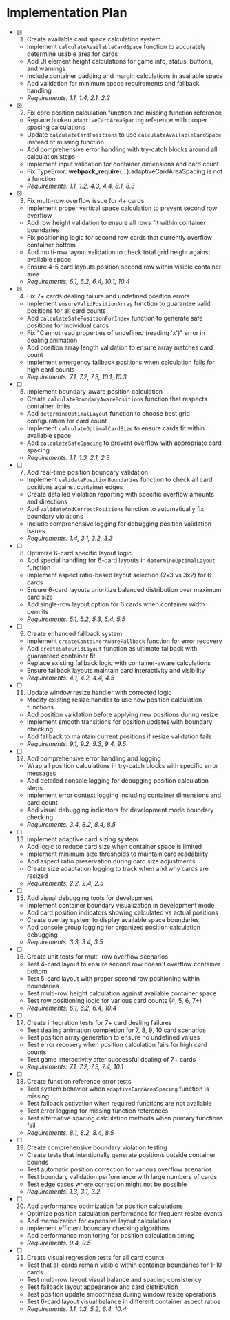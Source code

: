 # Implementation Plan

- [x] 1. Create available card space calculation system


  - Implement `calculateAvailableCardSpace` function to accurately determine usable area for cards
  - Add UI element height calculations for game info, status, buttons, and warnings
  - Include container padding and margin calculations in available space
  - Add validation for minimum space requirements and fallback handling
  - _Requirements: 1.1, 1.4, 2.1, 2.2_

- [x] 2. Fix core position calculation function and missing function reference



  - Replace broken `adaptiveCardAreaSpacing` reference with proper spacing calculations
  - Update `calculateCardPositions` to use `calculateAvailableCardSpace` instead of missing function
  - Add comprehensive error handling with try-catch blocks around all calculation steps
  - Implement input validation for container dimensions and card count
  - Fix TypeError: __webpack_require__(...).adaptiveCardAreaSpacing is not a function
  - _Requirements: 1.1, 1.2, 4.3, 4.4, 8.1, 8.3_

- [x] 3. Fix multi-row overflow issue for 4+ cards


  - Implement proper vertical space calculation to prevent second row overflow
  - Add row height validation to ensure all rows fit within container boundaries
  - Fix positioning logic for second row cards that currently overflow container bottom
  - Add multi-row layout validation to check total grid height against available space
  - Ensure 4-5 card layouts position second row within visible container area
  - _Requirements: 6.1, 6.2, 6.4, 10.1, 10.4_

- [x] 4. Fix 7+ cards dealing failure and undefined position errors



  - Implement `ensureValidPositionArray` function to guarantee valid positions for all card counts
  - Add `calculateSafePositionForIndex` function to generate safe positions for individual cards
  - Fix "Cannot read properties of undefined (reading 'x')" error in dealing animation
  - Add position array length validation to ensure array matches card count
  - Implement emergency fallback positions when calculation fails for high card counts
  - _Requirements: 7.1, 7.2, 7.3, 10.1, 10.3_

- [ ] 5. Implement boundary-aware position calculation
  - Create `calculateBoundaryAwarePositions` function that respects container limits
  - Add `determineOptimalLayout` function to choose best grid configuration for card count
  - Implement `calculateOptimalCardSize` to ensure cards fit within available space
  - Add `calculateSafeSpacing` to prevent overflow with appropriate card spacing
  - _Requirements: 1.1, 1.3, 2.1, 2.3_

- [ ] 7. Add real-time position boundary validation
  - Implement `validatePositionBoundaries` function to check all card positions against container edges
  - Create detailed violation reporting with specific overflow amounts and directions
  - Add `validateAndCorrectPositions` function to automatically fix boundary violations
  - Include comprehensive logging for debugging position validation issues
  - _Requirements: 1.4, 3.1, 3.2, 3.3_

- [ ] 8. Optimize 6-card specific layout logic
  - Add special handling for 6-card layouts in `determineOptimalLayout` function
  - Implement aspect ratio-based layout selection (2x3 vs 3x2) for 6 cards
  - Ensure 6-card layouts prioritize balanced distribution over maximum card size
  - Add single-row layout option for 6 cards when container width permits
  - _Requirements: 5.1, 5.2, 5.3, 5.4, 5.5_

- [ ] 9. Create enhanced fallback system
  - Implement `createContainerAwareFallback` function for error recovery
  - Add `createSafeGridLayout` function as ultimate fallback with guaranteed container fit
  - Replace existing fallback logic with container-aware calculations
  - Ensure fallback layouts maintain card interactivity and visibility
  - _Requirements: 4.1, 4.2, 4.4, 4.5_

- [ ] 11. Update window resize handler with corrected logic
  - Modify existing resize handler to use new position calculation functions
  - Add position validation before applying new positions during resize
  - Implement smooth transitions for position updates with boundary checking
  - Add fallback to maintain current positions if resize validation fails
  - _Requirements: 9.1, 9.2, 9.3, 9.4, 9.5_

- [ ] 12. Add comprehensive error handling and logging
  - Wrap all position calculations in try-catch blocks with specific error messages
  - Add detailed console logging for debugging position calculation steps
  - Implement error context logging including container dimensions and card count
  - Add visual debugging indicators for development mode boundary checking
  - _Requirements: 3.4, 8.2, 8.4, 8.5_

- [ ] 13. Implement adaptive card sizing system
  - Add logic to reduce card size when container space is limited
  - Implement minimum size thresholds to maintain card readability
  - Add aspect ratio preservation during card size adjustments
  - Create size adaptation logging to track when and why cards are resized
  - _Requirements: 2.2, 2.4, 2.5_

- [ ] 15. Add visual debugging tools for development
  - Implement container boundary visualization in development mode
  - Add card position indicators showing calculated vs actual positions
  - Create overlay system to display available space boundaries
  - Add console group logging for organized position calculation debugging
  - _Requirements: 3.3, 3.4, 3.5_

- [ ] 16. Create unit tests for multi-row overflow scenarios
  - Test 4-card layout to ensure second row doesn't overflow container bottom
  - Test 5-card layout with proper second row positioning within boundaries
  - Test multi-row height calculation against available container space
  - Test row positioning logic for various card counts (4, 5, 6, 7+)
  - _Requirements: 6.1, 6.2, 6.4, 10.4_

- [ ] 17. Create integration tests for 7+ card dealing failures
  - Test dealing animation completion for 7, 8, 9, 10 card scenarios
  - Test position array generation to ensure no undefined values
  - Test error recovery when position calculation fails for high card counts
  - Test game interactivity after successful dealing of 7+ cards
  - _Requirements: 7.1, 7.2, 7.3, 7.4, 10.1_

- [ ] 18. Create function reference error tests
  - Test system behavior when `adaptiveCardAreaSpacing` function is missing
  - Test fallback activation when required functions are not available
  - Test error logging for missing function references
  - Test alternative spacing calculation methods when primary functions fail
  - _Requirements: 8.1, 8.2, 8.4, 8.5_

- [ ] 19. Create comprehensive boundary violation testing
  - Create tests that intentionally generate positions outside container bounds
  - Test automatic position correction for various overflow scenarios
  - Test boundary validation performance with large numbers of cards
  - Test edge cases where correction might not be possible
  - _Requirements: 1.3, 3.1, 3.2_

- [ ] 20. Add performance optimization for position calculations
  - Optimize position calculation performance for frequent resize events
  - Add memoization for expensive layout calculations
  - Implement efficient boundary checking algorithms
  - Add performance monitoring for position calculation timing
  - _Requirements: 9.4, 9.5_

- [ ] 21. Create visual regression tests for all card counts
  - Test that all cards remain visible within container boundaries for 1-10 cards
  - Test multi-row layout visual balance and spacing consistency
  - Test fallback layout appearance and card distribution
  - Test position update smoothness during window resize operations
  - Test 6-card layout visual balance in different container aspect ratios
  - _Requirements: 1.1, 1.3, 5.2, 6.4, 10.4_